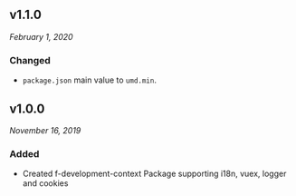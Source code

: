 v1.1.0
------------------------------
*February 1, 2020*

### Changed
- `package.json` main value to `umd.min`.


v1.0.0
------------------------------
*November 16, 2019*

### Added
- Created f-development-context Package supporting i18n, vuex, logger and cookies
